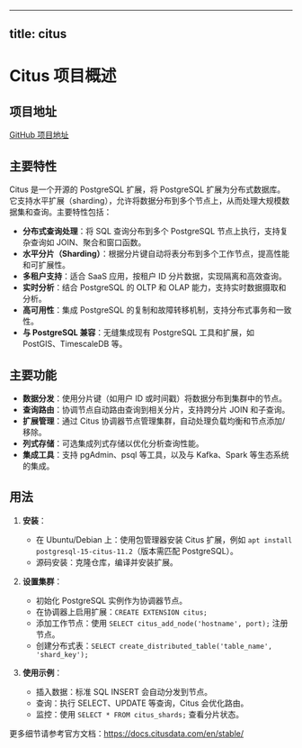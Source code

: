 
---
title: citus
---

# Citus 项目概述

## 项目地址
[GitHub 项目地址](https://github.com/citusdata/citus)

## 主要特性
Citus 是一个开源的 PostgreSQL 扩展，将 PostgreSQL 扩展为分布式数据库。它支持水平扩展（sharding），允许将数据分布到多个节点上，从而处理大规模数据集和查询。主要特性包括：
- **分布式查询处理**：将 SQL 查询分布到多个 PostgreSQL 节点上执行，支持复杂查询如 JOIN、聚合和窗口函数。
- **水平分片（Sharding）**：根据分片键自动将表分布到多个工作节点，提高性能和可扩展性。
- **多租户支持**：适合 SaaS 应用，按租户 ID 分片数据，实现隔离和高效查询。
- **实时分析**：结合 PostgreSQL 的 OLTP 和 OLAP 能力，支持实时数据摄取和分析。
- **高可用性**：集成 PostgreSQL 的复制和故障转移机制，支持分布式事务和一致性。
- **与 PostgreSQL 兼容**：无缝集成现有 PostgreSQL 工具和扩展，如 PostGIS、TimescaleDB 等。

## 主要功能
- **数据分发**：使用分片键（如用户 ID 或时间戳）将数据分布到集群中的节点。
- **查询路由**：协调节点自动路由查询到相关分片，支持跨分片 JOIN 和子查询。
- **扩展管理**：通过 Citus 协调器节点管理集群，自动处理负载均衡和节点添加/移除。
- **列式存储**：可选集成列式存储以优化分析查询性能。
- **集成工具**：支持 pgAdmin、psql 等工具，以及与 Kafka、Spark 等生态系统的集成。

## 用法
1. **安装**：
   - 在 Ubuntu/Debian 上：使用包管理器安装 Citus 扩展，例如 `apt install postgresql-15-citus-11.2`（版本需匹配 PostgreSQL）。
   - 源码安装：克隆仓库，编译并安装扩展。

2. **设置集群**：
   - 初始化 PostgreSQL 实例作为协调器节点。
   - 在协调器上启用扩展：`CREATE EXTENSION citus;`
   - 添加工作节点：使用 `SELECT citus_add_node('hostname', port);` 注册节点。
   - 创建分布式表：`SELECT create_distributed_table('table_name', 'shard_key');`

3. **使用示例**：
   - 插入数据：标准 SQL INSERT 会自动分发到节点。
   - 查询：执行 SELECT、UPDATE 等查询，Citus 会优化路由。
   - 监控：使用 `SELECT * FROM citus_shards;` 查看分片状态。

更多细节请参考官方文档：https://docs.citusdata.com/en/stable/